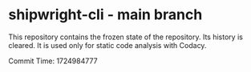 # shipwright-cli - main branch

This repository contains the frozen state of the repository.
Its history is cleared. It is used only for static code
analysis with Codacy.

Commit Time: 1724984777